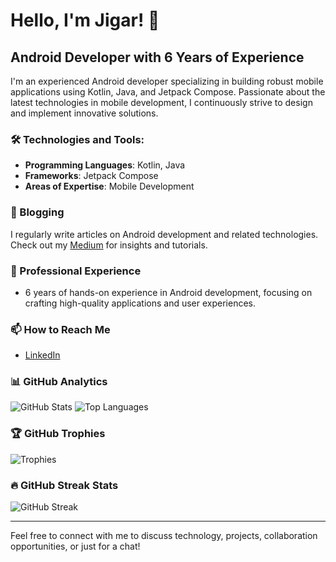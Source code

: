 # Hello, I'm Jigar! 👋

## Android Developer with 6 Years of Experience

I'm an experienced Android developer specializing in building robust mobile applications using Kotlin, Java, and Jetpack Compose. Passionate about the latest technologies in mobile development, I continuously strive to design and implement innovative solutions.

### 🛠 Technologies and Tools:
- **Programming Languages**: Kotlin, Java
- **Frameworks**: Jetpack Compose
- **Areas of Expertise**: Mobile Development

### 📝 Blogging
I regularly write articles on Android development and related technologies. Check out my [Medium](https://medium.com/@jigar.rangani1) for insights and tutorials.

### 💼 Professional Experience
- 6 years of hands-on experience in Android development, focusing on crafting high-quality applications and user experiences.



### 📫 How to Reach Me
- [LinkedIn](https://www.linkedin.com/in/jigar-rangani-9aa52493/)


### 📊 GitHub Analytics
![GitHub Stats](https://github-readme-stats.vercel.app/api?username=JigarRangani&show_icons=true&theme=tokyonight)
![Top Languages](https://github-readme-stats.vercel.app/api/top-langs/?username=JigarRangani&layout=compact&theme=tokyonight)

### 🏆 GitHub Trophies
![Trophies](https://github-profile-trophy.vercel.app/?username=JigarRangani)

### 🔥 GitHub Streak Stats
![GitHub Streak](https://github-readme-streak-stats.herokuapp.com/?user=JigarRangani)


---

Feel free to connect with me to discuss technology, projects, collaboration opportunities, or just for a chat!

